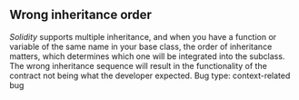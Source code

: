 ## Wrong inheritance order
*Solidity* supports multiple inheritance, and when you have a function or variable of the same name in your base class, the order of inheritance matters, which determines which one will be integrated into the subclass. The wrong inheritance sequence will result in the functionality of the contract not being what the developer expected.
Bug type: context-related bug